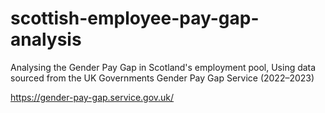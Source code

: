 # scottish-employee-pay-gap-analysis
Analysing the Gender Pay Gap in Scotland's employment pool, Using data sourced from the UK Governments Gender Pay Gap Service (2022–2023)

https://gender-pay-gap.service.gov.uk/
